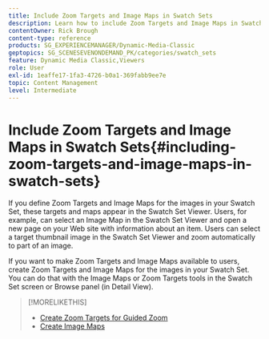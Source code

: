 ```yaml
---
title: Include Zoom Targets and Image Maps in Swatch Sets
description: Learn how to include Zoom Targets and Image Maps in Swatch Sets in Adobe Dynamic Media Classic.
contentOwner: Rick Brough
content-type: reference
products: SG_EXPERIENCEMANAGER/Dynamic-Media-Classic
geptopics: SG_SCENESEVENONDEMAND_PK/categories/swatch_sets
feature: Dynamic Media Classic,Viewers
role: User
exl-id: 1eaffe17-1fa3-4726-b0a1-369fabb9ee7e
topic: Content Management
level: Intermediate
---
```

# Include Zoom Targets and Image Maps in Swatch Sets{#including-zoom-targets-and-image-maps-in-swatch-sets}

If you define Zoom Targets and Image Maps for the images in your Swatch Set, these targets and maps appear in the Swatch Set Viewer. Users, for example, can select an Image Map in the Swatch Set Viewer and open a new page on your Web site with information about an item. Users can select a target thumbnail image in the Swatch Set Viewer and zoom automatically to part of an image.

If you want to make Zoom Targets and Image Maps available to users, create Zoom Targets and Image Maps for the images in your Swatch Set. You can do that with the Image Maps or Zoom Targets tools in the Swatch Set screen or Browse panel (in Detail View).

>[!MORELIKETHIS]
>
>* [Create Zoom Targets for Guided Zoom](creating-zoom-targets-guided-zoom.md#creating_zoom_targets_for_guided_zoom)
>* [Create Image Maps](creating-image-maps.md#creating_image_maps)
